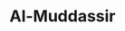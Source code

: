 ---
title: "Al-Muddassir"
arabic: "المدّثّر"
no: 74
arabic_no: ٧٤
ayah: 56
slug: al-muddassir
prev: al-muzzammil
next: al-qiyamah
---